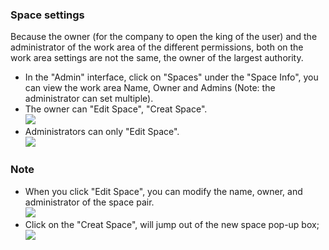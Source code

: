 ### Space settings
Because the owner (for the company to open the king of the user) and the administrator of the work area of the different permissions, both on the work area settings are not the same, the owner of the largest authority.<br>
- In the "Admin" interface, click on "Spaces" under the "Space Info", you can view the work area Name, Owner and Admins (Note: the administrator can set multiple).
- The owner can "Edit Space", "Creat Space".<br>
![](images/工作区1.png)
- Administrators can only "Edit Space".<br>
![](images/工作区2.png)
### Note
- When you click "Edit Space", you can modify the name, owner, and administrator of the space pair.<br>
![](images/工作区3.png)
- Click on the "Creat Space", will jump out of the new space pop-up box;<br>
![](images/工作区4.png)

